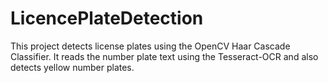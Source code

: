 # LicencePlateDetection
This project detects license plates using the OpenCV Haar Cascade Classifier. It reads the number plate text using the Tesseract-OCR and also detects yellow number plates.
